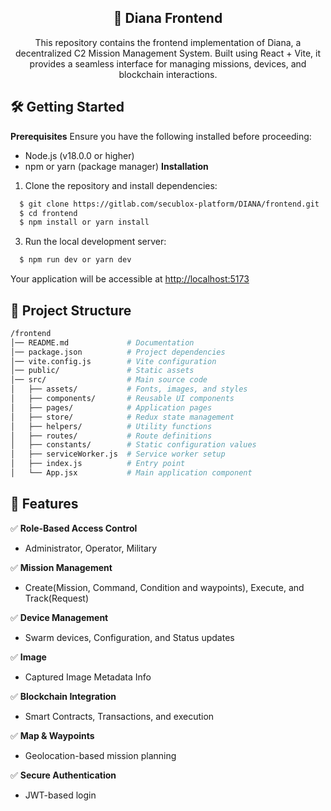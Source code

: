 <div align="center">

  <p align="center">
    <h2> 🚀 Diana Frontend </h2>
  </p>
  This repository contains the frontend implementation of Diana, a decentralized C2 Mission Management System. Built using React + Vite, it provides a seamless interface for managing missions, devices, and blockchain interactions.

</div>

## 🛠️ Getting Started
**Prerequisites**
Ensure you have the following installed before proceeding:

- Node.js (v18.0.0 or higher)
- npm or yarn (package manager)
**Installation**

1. Clone the repository and install dependencies:

```bash
  $ git clone https://gitlab.com/secublox-platform/DIANA/frontend.git
  $ cd frontend
  $ npm install or yarn install  
```
3. Run the local development server:
```bash
  $ npm run dev or yarn dev  
```
Your application will be accessible at <http://localhost:5173>

## 📂 Project Structure
``` bash
/frontend  
│── README.md             # Documentation  
│── package.json          # Project dependencies  
│── vite.config.js        # Vite configuration  
│── public/               # Static assets  
│── src/                  # Main source code  
│   ├── assets/           # Fonts, images, and styles  
│   ├── components/       # Reusable UI components  
│   ├── pages/            # Application pages  
│   ├── store/            # Redux state management  
│   ├── helpers/          # Utility functions  
│   ├── routes/           # Route definitions  
│   ├── constants/        # Static configuration values  
│   ├── serviceWorker.js  # Service worker setup  
│   ├── index.js          # Entry point  
│   └── App.jsx           # Main application component  
```

## 🚀 Features
✅ **Role-Based Access Control**  
   - Administrator, Operator, Military  

✅ **Mission Management**  
   - Create(Mission, Command, Condition and waypoints), Execute, and Track(Request)

✅ **Device Management**  
   - Swarm devices, Configuration, and Status updates
     
✅ **Image**  
   - Captured Image Metadata Info

✅ **Blockchain Integration**  
   - Smart Contracts, Transactions, and execution  

✅ **Map & Waypoints**  
   - Geolocation-based mission planning  

✅ **Secure Authentication**  
   - JWT-based login  


